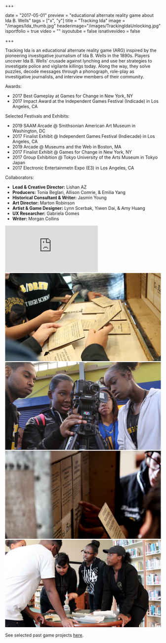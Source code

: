 +++

date = "2017-05-01"
preview = "educational alternate reality game about Ida B. Wells"
tags = ["x", "y"]
title = "Tracking Ida"
image = "/images/Ida_thumb.jpg"
headerimage="/images/TrackingIdaUnlocking.jpg"
isportfolio = true
video = ""
isyoutube = false
isnativevideo = false


+++

Tracking Ida is an educational alternate reality game (ARG) inspired by the pioneering investigative journalism of Ida B. Wells in the 1890s. Players uncover Ida B. Wells’ crusade against lynching and use her strategies to investigate police and vigilante killings today. Along the way, they solve puzzles, decode messages through a phonograph, role-play as investigative journalists, and interview members of their community.

Awards:
<ul>
<li>2017 Best Gameplay at Games for Change in New York, NY</li>
<li>2017 Impact Award at the Independent Games Festival (Indicade) in Los Angeles, CA</li>
</ul>
Selected Festivals and Exhibits:
<ul>
<li>2019 SAAM Arcade @ Smithsonian American Art Museum in Washington, DC</li>
<li>2017 Finalist Exhibit @ Independent Games Festival (Indiecade) in Los Angeles, CA</li>
<li>2019 Arcade @ Museums and the Web in Boston, MA</li>
<li>2017 Finalist Exhibit @ Games for Change in New York, NY</li>
<li>2017 Group Exhibition @ Tokyo University of the Arts Museum in Tokyo Japan</li>
<li>2017 Electronic Entertainmetn Expo (E3) in Los Angeles, CA</li>
</ul>

Collaborators:
<ul>
<li><b>Lead & Creative Director:</b> Lishan AZ</li>
<li><b>Producers:</b> Tonia Beglari, Allison Comrie, & Emilia Yang</li>
<li><b>Historical Consultant & Writer:</b> Jasmin Young</li>
<li><b>Art Director:</b> Marton Robinson</li>
<li><b>Artist & Game Designer:</b> Lynn Scerbak, Yiwen Dai, & Amy Huang</li>
<!-- <li><b>Artist & Game Designer:</b> Yiwen Dai</li>
<li><b>Artist & Game Designer:</b> Amy Huang</li> -->

<!-- <li><b>Producer:</b> Allison Comrie</li>
<li><b>Producer:</b> Emilia Yang</li> -->
<li><b>UX Researcher:</b> Gabriela Gomes</li>
<li><b>Writer:</b> Morgan Collins</li>
</ul>



<div class="video-wrapper">
    <iframe src="https://player.vimeo.com/video/218403978?h=52bfbfc7e9&title=0&byline=0&portrait=0" frameborder="0" allowfullscreen=""></iframe>
</div>
<img class="project-image" src="/images/TrackingIdaPuzzleHands.jpg">
<img class="project-image" src="/images/TrackingIdaCollaboration.jpg">
<img class="project-image" src="/images/TrackingIdaPuzzle.jpg">
<img class="project-image" src="/images/TrackingIdaDiscussing.jpg">
<p>See selected past game projects <a href="/archivedprojects/">here</a>.</p>
